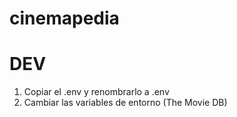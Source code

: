 # cinemapedia

# DEV

1. Copiar el .env y renombrarlo a .env
2. Cambiar las variables de entorno (The Movie DB)
